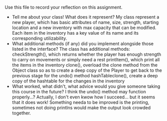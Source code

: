 Use this file to record your reflection on this assignment.

- Tell me about your class! What does it represent?
My class represent a new player, which has basic attributes of name, size, strength, starting location and a new inventory with max capacity that can be modified. Each item in the inventory has a key value of its name and its corresponding utilizability.
- What additional methods (if any) did you implement alongside those listed in the interface?
The class has additional methods:
checkStrength(), which returns whether the player has enough strength to carry on movements or simply need a rest
printItem(), which print all the items in the inventory
clone(), overload the clone method from the Object class so as to create a deep copy of the Player to get back to the previous stage for the undo() method
hashTableclone(), create a deep copy of the hashtable for the changes in the inventory
- What worked, what didn't, what advice would you give someone taking this course in the future?
I think the undo() method may function properly...? Actually, I don't even kwow how I succeed... but it seems that it does work!
Something needa to be improved is the printing, sometimes not doing printlns would make the output look crowded together.
